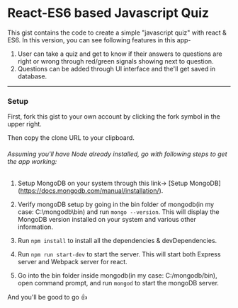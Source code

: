 # React-ES6 based Javascript Quiz

This gist contains the code to create a simple "javascript quiz" with react & ES6. In this version, you can see following features in this app-

1. User can take a quiz and get to know if their answers to questions are right or wrong through red/green signals showing next to question.
2. Questions can be added through UI interface and the'll get saved in database.

----
### Setup

First, fork this gist to your own account by clicking the fork symbol in the upper right.

Then copy the clone URL to your clipboard.

###### Assuming you'll have Node already installed, go with following steps to get the app working:

1. Setup MongoDB on your system through this link-> [Setup MongoDB] (https://docs.mongodb.com/manual/installation/).

2. Verify mongoDB setup by going in the bin folder of mongodb(in my case: C:\mongodb\bin) and run `mongo --version`. This will display the MongoDB version installed on your system and various other information.

3. Run `npm install` to install all the dependencies & devDependencies.

4. Run `npm run start-dev` to start the server. This will start both Express server and Webpack server for react.

5. Go into the bin folder inside mongodb(in my case: C:/mongodb/bin), open command prompt, and run `mongod` to start the mongoDB server.

And you'll be good to go :thumbsup:
